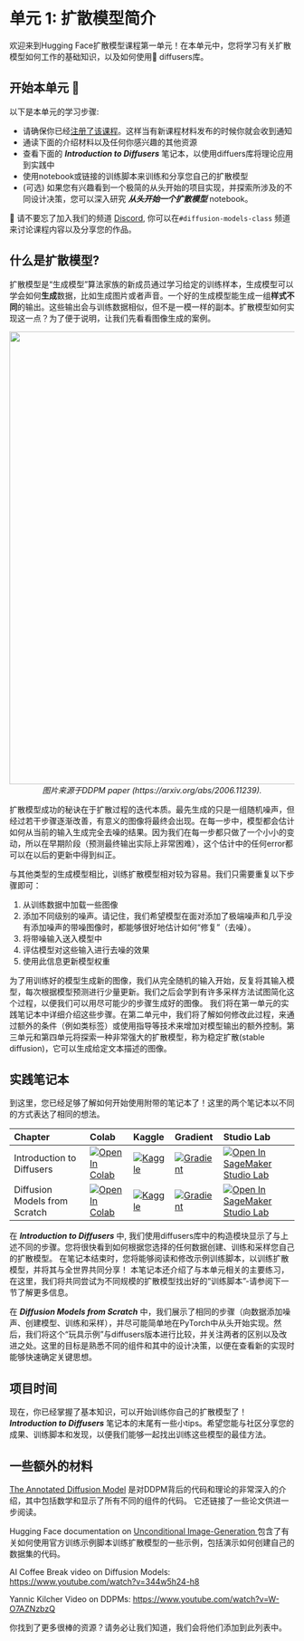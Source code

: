 # 单元 1: 扩散模型简介

欢迎来到Hugging Face扩散模型课程第一单元！在本单元中，您将学习有关扩散模型如何工作的基础知识，以及如何使用🤗 diffusers库。

## 开始本单元 :rocket:

以下是本单元的学习步骤:

- 请确保你已经[注册了该课程](https://huggingface.us17.list-manage.com/subscribe?u=7f57e683fa28b51bfc493d048&id=ef963b4162)。这样当有新课程材料发布的时候你就会收到通知
- 通读下面的介绍材料以及任何你感兴趣的其他资源
- 查看下面的 _**Introduction to Diffusers**_ 笔记本，以使用diffuers库将理论应用到实践中
- 使用notebook或链接的训练脚本来训练和分享您自己的扩散模型
- (可选) 如果您有兴趣看到一个极简的从头开始的项目实现，并探索所涉及的不同设计决策，您可以深入研究 _**从头开始一个扩散模型**_ notebook。


:loudspeaker: 请不要忘了加入我们的频道 [Discord](https://huggingface.co/join/discord), 你可以在`#diffusion-models-class` 频道来讨论课程内容以及分享您的作品。
 
## 什么是扩散模型?

扩散模型是“生成模型”算法家族的新成员通过学习给定的训练样本，生成模型可以学会如何**生成**数据，比如生成图片或者声音。一个好的生成模型能生成一组**样式不同**的输出。这些输出会与训练数据相似，但不是一模一样的副本。扩散模型如何实现这一点？为了便于说明，让我们先看看图像生成的案例。

<p align="center">
    <img src="https://user-images.githubusercontent.com/10695622/174349667-04e9e485-793b-429a-affe-096e8199ad5b.png" width="800"/>
    <br>
    <em> 图片来源于DDPM paper (https://arxiv.org/abs/2006.11239). </em>
<p>

扩散模型成功的秘诀在于扩散过程的迭代本质。最先生成的只是一组随机噪声，但经过若干步骤逐渐改善，有意义的图像将最终会出现。在每一步中，模型都会估计如何从当前的输入生成完全去噪的结果。因为我们在每一步都只做了一个小小的变动，所以在早期阶段（预测最终输出实际上非常困难），这个估计中的任何error都可以在以后的更新中得到纠正。

与其他类型的生成模型相比，训练扩散模型相对较为容易。我们只需要重复以下步骤即可：

1) 从训练数据中加载一些图像
2) 添加不同级别的噪声。请记住，我们希望模型在面对添加了极端噪声和几乎没有添加噪声的带噪图像时，都能够很好地估计如何“修复”（去噪）。
3) 将带噪输入送入模型中
4) 评估模型对这些输入进行去噪的效果
5) 使用此信息更新模型权重

为了用训练好的模型生成新的图像，我们从完全随机的输入开始，反复将其输入模型，每次根据模型预测进行少量更新。我们之后会学到有许多采样方法试图简化这个过程，以便我们可以用尽可能少的步骤生成好的图像。
我们将在第一单元的实践笔记本中详细介绍这些步骤。在第二单元中，我们将了解如何修改此过程，来通过额外的条件（例如类标签）或使用指导等技术来增加对模型输出的额外控制。第三单元和第四单元将探索一种非常强大的扩散模型，称为稳定扩散(stable diffusion)，它可以生成给定文本描述的图像。

## 实践笔记本

到这里，您已经足够了解如何开始使用附带的笔记本了！这里的两个笔记本以不同的方式表达了相同的想法。

| Chapter                                     | Colab                                                                                                                                                                                               | Kaggle                                                                                                                                                                                                   | Gradient                                                                                                                                                                               | Studio Lab                                                                                                                                                                                                   |
|:--------------------------------------------|:----------------------------------------------------------------------------------------------------------------------------------------------------------------------------------------------------|:---------------------------------------------------------------------------------------------------------------------------------------------------------------------------------------------------------|:---------------------------------------------------------------------------------------------------------------------------------------------------------------------------------------|:-------------------------------------------------------------------------------------------------------------------------------------------------------------------------------------------------------------|
| Introduction to Diffusers                                | [![Open In Colab](https://colab.research.google.com/assets/colab-badge.svg)](https://colab.research.google.com/github/huggingface/diffusion-models-class/blob/main/unit1/01_introduction_to_diffusers.ipynb)              | [![Kaggle](https://kaggle.com/static/images/open-in-kaggle.svg)](https://kaggle.com/kernels/welcome?src=https://github.com/huggingface/diffusion-models-class/blob/main/unit1/01_introduction_to_diffusers.ipynb)              | [![Gradient](https://assets.paperspace.io/img/gradient-badge.svg)](https://console.paperspace.com/github/huggingface/diffusion-models-class/blob/main/unit1/01_introduction_to_diffusers.ipynb)              | [![Open In SageMaker Studio Lab](https://studiolab.sagemaker.aws/studiolab.svg)](https://studiolab.sagemaker.aws/import/github/huggingface/diffusion-models-class/blob/main/unit1/01_introduction_to_diffusers.ipynb)              |
| Diffusion Models from Scratch                                | [![Open In Colab](https://colab.research.google.com/assets/colab-badge.svg)](https://colab.research.google.com/github/huggingface/diffusion-models-class/blob/main/unit1/02_diffusion_models_from_scratch.ipynb)              | [![Kaggle](https://kaggle.com/static/images/open-in-kaggle.svg)](https://kaggle.com/kernels/welcome?src=https://github.com/huggingface/diffusion-models-class/blob/main/unit1/02_diffusion_models_from_scratch.ipynb)              | [![Gradient](https://assets.paperspace.io/img/gradient-badge.svg)](https://console.paperspace.com/github/huggingface/diffusion-models-class/blob/main/unit1/02_diffusion_models_from_scratch.ipynb)              | [![Open In SageMaker Studio Lab](https://studiolab.sagemaker.aws/studiolab.svg)](https://studiolab.sagemaker.aws/import/github/huggingface/diffusion-models-class/blob/main/unit1/02_diffusion_models_from_scratch.ipynb)              |

在 _**Introduction to Diffusers**_ 中, 我们使用diffusers库中的构造模块显示了与上述不同的步骤。您将很快看到如何根据您选择的任何数据创建、训练和采样您自己的扩散模型。 在笔记本结束时，您将能够阅读和修改示例训练脚本，以训练扩散模型，并将其与全世界共同分享！ 本笔记本还介绍了与本单元相关的主要练习，在这里，我们将共同尝试为不同规模的扩散模型找出好的“训练脚本”-请参阅下一节了解更多信息。

在 _**Diffusion Models from Scratch**_ 中，我们展示了相同的步骤（向数据添加噪声、创建模型、训练和采样），并尽可能简单地在PyTorch中从头开始实现。然后，我们将这个“玩具示例”与diffusers版本进行比较，并关注两者的区别以及改进之处。这里的目标是熟悉不同的组件和其中的设计决策，以便在查看新的实现时能够快速确定关键思想。

## 项目时间

现在，你已经掌握了基本知识，可以开始训练你自己的扩散模型了！ _**Introduction to Diffusers**_ 笔记本的末尾有一些小tips。希望您能与社区分享您的成果、训练脚本和发现，以便我们能够一起找出训练这些模型的最佳方法。

## 一些额外的材料
 
[The Annotated Diffusion Model](https://huggingface.co/blog/annotated-diffusion) 是对DDPM背后的代码和理论的非常深入的介绍，其中包括数学和显示了所有不同的组件的代码。 它还链接了一些论文供进一步阅读。
 
Hugging Face documentation on [Unconditional Image-Generation
](https://huggingface.co/docs/diffusers/training/unconditional_training) 包含了有关如何使用官方训练示例脚本训练扩散模型的一些示例，包括演示如何创建自己的数据集的代码。 

AI Coffee Break video on Diffusion Models: https://www.youtube.com/watch?v=344w5h24-h8

Yannic Kilcher Video on DDPMs: https://www.youtube.com/watch?v=W-O7AZNzbzQ

你找到了更多很棒的资源？请务必让我们知道，我们会将他们添加到此列表中。
